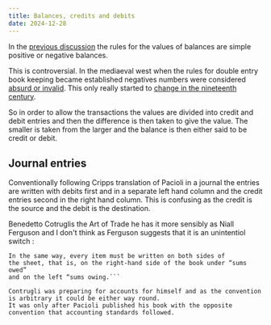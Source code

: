 ```yaml
---
title: Balances, credits and debits
date: 2024-12-28
---
```


In the [previous discussion](/afp/movements/) the rules for the values of balances are simple positive or negative balances.

This is controversial.  In the mediaeval west when the rules for double entry book keeping became 
established negatives numbers were considered [absurd or invalid](https://en.wikipedia.org/wiki/Negative_number).  This only really started to 
[change in the nineteenth century](https://www.dam.brown.edu/people/mumford/beyond/papers/2010b--Negatives-PrfShts.pdf).

So in order to allow the transactions the values are divided into credit and debit entries and 
then the difference is then taken to give the value.  The smaller is taken from the larger and the 
balance is then either said to be credit or debit.

## Journal entries

Conventionally following Cripps translation of Pacioli in a journal the entries are written with debits first and in a separate left hand column and the credit entries second in the right hand column.
This is confusing as the credit is the source and the debit is the destination.

Benedetto Cotruglis the Art of Trade he has it more sensibly as Niall Ferguson and I don't think as Ferguson suggests that it is an unintentiol switch :

```
In the same way, every item must be written on both sides of
the sheet, that is, on the right-hand side of the book under “sums owed”
and on the left “sums owing.```

Contrugli was preparing for accounts for himself and as the convention is arbitrary it could be either way round.
It was only after Pacioli published his book with the opposite convention that accounting standards followed.

